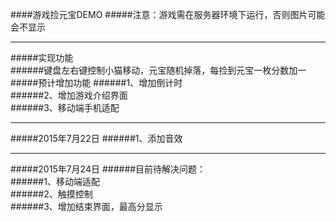 ####游戏捡元宝DEMO
#####注意：游戏需在服务器环境下运行，否则图片可能会不显示
***
#####实现功能      
######键盘左右键控制小猫移动，元宝随机掉落，每捡到元宝一枚分数加一       
#####预计增加功能
######1、增加倒计时       
######2、增加游戏介绍界面      
######3、移动端手机适配
***
#####2015年7月22日
######1、添加音效
***
#####2015年7月24日
######目前待解决问题：                       
######1、移动端适配       
######2、触摸控制       
######3、增加结束界面，最高分显示

